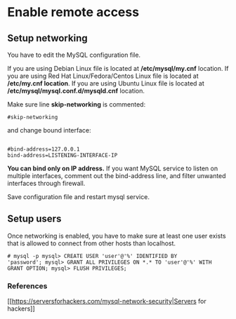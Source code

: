 # Enable remote access

## Setup networking

You have to edit the MySQL configuration file. 

If you are using Debian Linux file is located at **/etc/mysql/my.cnf** location. 
If you are using Red Hat Linux/Fedora/Centos Linux file is located at **/etc/my.cnf location**.
If you are using Ubuntu Linux file is located at **/etc/mysql/mysql.conf.d/mysqld.cnf** location. 

Make sure line **skip-networking** is commented:

<code>#skip-networking</code>

and change bound interface:

<code>
#bind-address=127.0.0.1
bind-address=LISTENING-INTERFACE-IP
</code>

__You can bind only on IP address.__ If you want MySQL service to listen on multiple interfaces, comment out the bind-address line, and filter unwanted interfaces through firewall.

Save configuration file and restart mysql service.

## Setup users

Once networking is enabled, you have to make sure at least one user exists that is allowed to connect from other hosts than localhost.

<code># mysql -p
mysql> CREATE USER 'user'@'%' IDENTIFIED BY 'password';
mysql> GRANT ALL PRIVILEGES ON \*.\* TO 'user'@'%' WITH GRANT OPTION;
mysql> FLUSH PRIVILEGES;
</code>

### References

[[https://serversforhackers.com/mysql-network-security|Servers for hackers]]